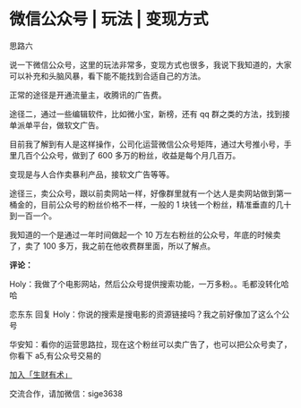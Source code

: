 # 微信公众号 | 玩法 | 变现方式

思路六

说一下微信公众号，这里的玩法非常多，变现方式也很多，我说下我知道的，大家可以补充和头脑风暴，看下能不能找到合适自己的方法。

正常的途径是开通流量主，收腾讯的广告费。

途径二，通过一些编辑软件，比如微小宝，新榜，还有 qq 群之类的方法，找到接单派单平台，做软文广告。

目前我了解到有人是这样操作，公司化运营微信公众号矩阵，通过大号推小号，手里几百个公众号，做到了 600 多万的粉丝，收益是每个月几百万。

变现是与人合作卖暴利产品，接软文广告等等。

途径三，卖公众号，跟以前卖网站一样，好像群里就有一个达人是卖网站做到第一桶金的，目前公众号的粉丝价格不一样，一般的 1 块钱一个粉丝，精准垂直的几十到一百一个。

我知道的一个是通过一年时间做起一个 10 万左右粉丝的公众号，年底的时候卖了，卖了 100 多万，我之前在他收费群里面，所以了解点。

**评论：**

Holy：我做了个电影网站，然后公众号提供搜索功能，一万多粉。。毛都没转化哈哈

恋东东 回复 Holy：你说的搜索是搜电影的资源链接吗？我之前好像加了这么个公号

华安知：看你的运营思路拉，现在这个粉丝可以卖广告了，也可以把公众号卖了，你看下 a5,有公众号交易的

[加入「生财有术」](https://www.ilangcai.com/jiaru/)

交流合作，请加微信：sige3638